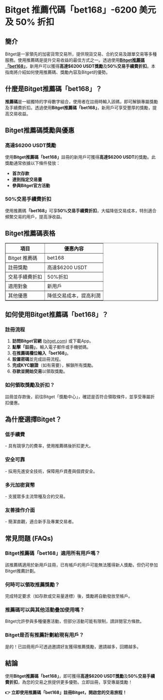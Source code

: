 <h1><strong>Bitget 推薦代碼「bet168」-6200 美元及 50% 折扣</strong></h1>
<h2><strong>簡介</strong></h2>
<p>Bitget是一家領先的加密貨幣交易所，提供現貨交易、合約交易及跟單交易等多種服務。使用推薦碼是提升交易收益的最佳方式之一。透過使用<strong><a href="https://partner.bitget.com/bg/LP3S5U" target="_blank">Bitget推薦碼「bet168」</a></strong>，新用戶可以獲得<strong>高達$6200 USDT獎勵</strong>及<strong>50%交易手續費折扣</strong>。本指南將介紹如何使用推薦碼、獎勵內容及Bitget的優勢。</p>

<h2><strong>什麼是Bitget推薦碼「bet168」？</strong></h2>
<p><strong>推薦碼</strong>是一組獨特的字母數字組合，使用者在註冊時輸入該碼，即可解鎖專屬獎勵及手續費折扣。透過使用<strong>Bitget推薦碼「bet168」</strong>，新用戶可享受豐厚的獎勵，提高交易收益。</p>

<h2><strong>Bitget推薦碼獎勵與優惠</strong></h2>
<h3><strong>高達$6200 USDT獎勵</strong></h3>
<p>使用<strong>Bitget推薦碼「bet168」</strong>註冊的新用戶可獲得<strong>高達$6200 USDT</strong>的獎勵。此獎勵通常依據以下條件發放：</p>
<ul>
    <li><strong>首次存款</strong></li>
    <li><strong>達到指定交易量</strong></li>
    <li><strong>參與Bitget官方活動</strong></li>
</ul>

<h3><strong>50%交易手續費折扣</strong></h3>
<p>使用推薦碼<strong>「bet168」</strong>可享<strong>50%交易手續費折扣</strong>，大幅降低交易成本，特別適合頻繁交易的用戶，提高淨收益。</p>

<h2><strong>Bitget推薦碼表格</strong></h2>
<table border="1">
    <tr>
        <th>項目</th>
        <th>優惠內容</th>
    </tr>
    <tr>
        <td>Bitget 推薦碼</td>
        <td>bet168</td>
    </tr>
    <tr>
        <td>註冊獎勵</td>
        <td>高達$6200 USDT</td>
    </tr>
    <tr>
        <td>交易手續費折扣</td>
        <td>50%折扣</td>
    </tr>
    <tr>
        <td>適用對象</td>
        <td>新用戶</td>
    </tr>
    <tr>
        <td>其他優惠</td>
        <td>降低交易成本，提高利潤</td>
    </tr>
</table>

<h2><strong>如何使用Bitget推薦碼「bet168」？</strong></h2>
<h3><strong>註冊流程</strong></h3>
<ol>
    <li><strong>訪問Bitget官網</strong> (<a href="https://www.bitget.com">bitget.com</a>) 或下載App。</li>
    <li><strong>點擊「註冊」</strong>，輸入電子郵件或手機號碼。</li>
    <li><strong>在推薦碼欄位輸入「bet168」</strong>。</li>
    <li><strong>設置密碼</strong>並完成註冊流程。</li>
    <li><strong>完成KYC驗證</strong>（如有需要），解鎖所有獎勵。</li>
    <li><strong>存款並開始交易</strong>以領取獎勵。</li>
</ol>

<h3><strong>如何領取獎勵及折扣？</strong></h3>
<p>註冊並存款後，前往Bitget「獎勵中心」，確認是否符合領取條件，並享受專屬折扣優惠。</p>

<h2><strong>為什麼選擇Bitget？</strong></h2>
<h3><strong>低手續費</strong></h3>
<p>- 具有競爭力的費率，使用推薦碼後折扣更大。</p>
<h3><strong>安全可靠</strong></h3>
<p>- 採用先進安全技術，保障用戶資產與個資安全。</p>
<h3><strong>多元加密貨幣</strong></h3>
<p>- 支援眾多主流幣種及合約交易。</p>
<h3><strong>友善操作介面</strong></h3>
<p>- 簡潔直觀，適合新手及專業交易者。</p>

<h2><strong>常見問題 (FAQs)</strong></h2>
<h3><strong>Bitget推薦碼「bet168」適用所有用戶嗎？</strong></h3>
<p>該推薦碼適用於新用戶註冊，已有帳戶的用戶可能無法獲得新人獎勵，但仍可參加Bitget推薦計劃。</p>

<h3><strong>何時可以領取推薦獎勵？</strong></h3>
<p>完成特定要求（如存款或交易量達標）後，獎勵將自動發放至帳戶。</p>

<h3><strong>推薦碼可以與其他活動疊加使用嗎？</strong></h3>
<p>Bitget允許參與多種優惠活動，但部分活動可能有限制，請詳閱官方條款。</p>

<h3><strong>Bitget是否有推薦計劃給現有用戶？</strong></h3>
<p>是的！已註冊用戶可透過邀請好友獲得推薦獎勵，邀請越多，回饋越多。</p>

<h2><strong>結論</strong></h2>
<p>使用<strong>Bitget推薦碼「bet168」</strong>，即可獲得<strong>高達$6200 USDT獎勵</strong>及<strong>50%交易手續費折扣</strong>，為您的交易之旅提供更多優勢。立即註冊，享受專屬獎勵！</p>

<p><strong>👉 立即使用推薦碼「bet168」註冊Bitget，開啟您的交易旅程！</strong></p>
